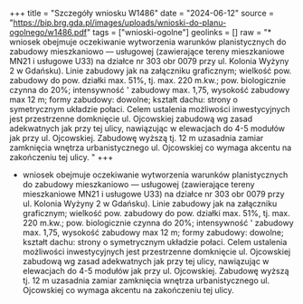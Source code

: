 +++
title = "Szczegóły wniosku W1486"
date = "2024-06-12"
source = "https://bip.brg.gda.pl/images/uploads/wnioski-do-planu-ogolnego/w1486.pdf"
tags = ["wnioski-ogolne"]
geolinks = []
raw = "* wniosek obejmuje oczekiwanie wytworzenia warunków planistycznych do zabudowy mieszkaniowo — usługowej (zawierające tereny mieszkaniowe MN21 i usługowe U33) na działce nr 303 obr 0079 przy ul. Kolonia Wyżyny 2 w Gdańsku). Linie zabudowy jak na załączniku graficznym; wielkość pow. zabudowy do pow. działki max. 51%, tj. max. 220 m.kw.; pow. biologicznie czynna do 20%; intensywność ' zabudowy max. 1,75, wysokość zabudowy max 12 m; formy zabudowy: dowolne; kształt dachu: strony o symetrycznym układzie połaci. Celem ustalenia możliwości inwestycyjnych jest przestrzenne domknięcie ul. Ojcowskiej zabudową wg zasad adekwatnych jak przy tej ulicy, nawiązując w elewacjach do 4-5 modułów jak przy ul. Ojcowskiej. Zabudowę wyższą tj. 12 m uzasadnia zamiar zamknięcia wnętrza urbanistycznego ul. Ojcowskiej co wymaga akcentu na zakończeniu tej ulicy. "
+++

* wniosek obejmuje oczekiwanie wytworzenia warunków planistycznych do zabudowy
mieszkaniowo — usługowej (zawierające tereny mieszkaniowe MN21 i usługowe U33) na działce nr 303 obr
0079 przy ul. Kolonia Wyżyny 2 w Gdańsku). Linie zabudowy jak na załączniku graficznym; wielkość pow.
zabudowy do pow. działki max. 51%, tj. max. 220 m.kw.; pow. biologicznie czynna do 20%; intensywność
' zabudowy max. 1,75, wysokość zabudowy max 12 m; formy zabudowy: dowolne; kształt dachu: strony o
symetrycznym układzie połaci. Celem ustalenia możliwości inwestycyjnych jest przestrzenne domknięcie ul.
Ojcowskiej zabudową wg zasad adekwatnych jak przy tej ulicy, nawiązując w elewacjach do 4-5 modułów jak
przy ul. Ojcowskiej. Zabudowę wyższą tj. 12 m uzasadnia zamiar zamknięcia wnętrza urbanistycznego ul.
Ojcowskiej co wymaga akcentu na zakończeniu tej ulicy.



